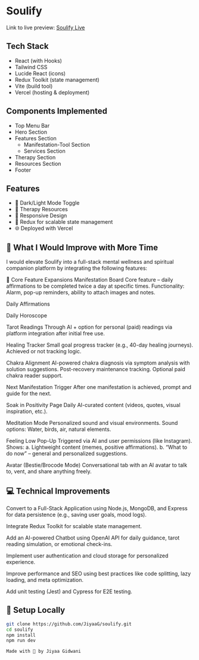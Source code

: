 # Soulify

Link to live preview: [Soulify Live](https://soulify-rouge.vercel.app)

## Tech Stack
- React (with Hooks)
- Tailwind CSS
- Lucide React (icons)
- Redux Toolkit (state management)
- Vite (build tool)
- Vercel (hosting & deployment)

## Components Implemented
- Top Menu Bar
- Hero Section
- Features Section
  - Manifestation-Tool Section
  - Services Section
- Therapy Section
- Resources Section
- Footer

##  Features
- 🔁 Dark/Light Mode Toggle
- 🧠 Therapy Resources
- 📱 Responsive Design
- 💾 Redux for scalable state management
- 🌐 Deployed with Vercel

## 🚀 What I Would Improve with More Time

I would elevate Soulify into a full-stack mental wellness and spiritual companion platform by integrating the following features:

🌱 Core Feature Expansions
Manifestation Board
Core feature – daily affirmations to be completed twice a day at specific times.
Functionality: Alarm, pop-up reminders, ability to attach images and notes.

Daily Affirmations

Daily Horoscope

Tarot Readings
Through AI + option for personal (paid) readings via platform integration after initial free use.

Healing Tracker
Small goal progress tracker (e.g., 40-day healing journeys).
Achieved or not tracking logic.

Chakra Alignment
AI-powered chakra diagnosis via symptom analysis with solution suggestions.
Post-recovery maintenance tracking.
Optional paid chakra reader support.

Next Manifestation Trigger
After one manifestation is achieved, prompt and guide for the next.

Soak in Positivity Page
Daily AI-curated content (videos, quotes, visual inspiration, etc.).

Meditation Mode
Personalized sound and visual environments.
Sound options: Water, birds, air, natural elements.

Feeling Low Pop-Up
Triggered via AI and user permissions (like Instagram).
Shows:
a. Lightweight content (memes, positive affirmations).
b. “What to do now” – general and personalized suggestions.

Avatar (Bestie/Brocode Mode)
Conversational tab with an AI avatar to talk to, vent, and share anything freely.

## 💻 Technical Improvements

Convert to a Full-Stack Application using Node.js, MongoDB, and Express for data persistence (e.g., saving user goals, mood logs).

Integrate Redux Toolkit for scalable state management.

Add an AI-powered Chatbot using OpenAI API for daily guidance, tarot reading simulation, or emotional check-ins.

Implement user authentication and cloud storage for personalized experience.

Improve performance and SEO using best practices like code splitting, lazy loading, and meta optimization.

Add unit testing (Jest) and Cypress for E2E testing.

## 📂 Setup Locally

```bash
git clone https://github.com/JiyaaG/soulify.git
cd soulify
npm install
npm run dev

Made with 💖 by Jiyaa Gidwani